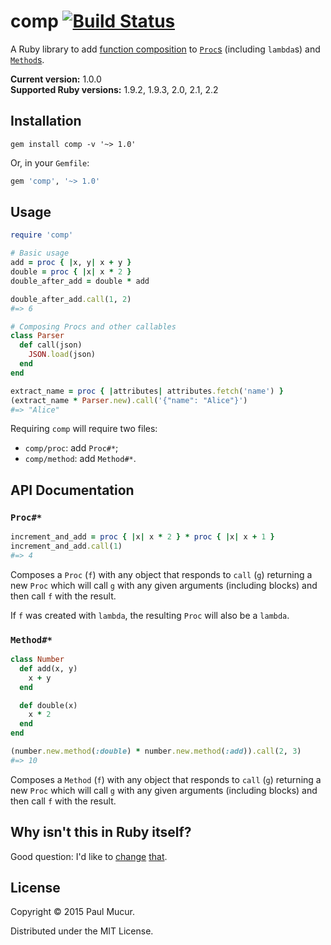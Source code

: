 # comp [![Build Status](https://travis-ci.org/mudge/comp.svg?branch=master)](https://travis-ci.org/mudge/comp)

A Ruby library to add [function
composition](https://en.wikipedia.org/wiki/Function_composition) to
[`Proc`s](http://ruby-doc.org/core/Proc.html) (including `lambda`s) and
[`Method`s](http://ruby-doc.org/core/Method.html).

**Current version:** 1.0.0  
**Supported Ruby versions:** 1.9.2, 1.9.3, 2.0, 2.1, 2.2

## Installation

```
gem install comp -v '~> 1.0'
```

Or, in your `Gemfile`:

```ruby
gem 'comp', '~> 1.0'
```

## Usage

```ruby
require 'comp'

# Basic usage
add = proc { |x, y| x + y }
double = proc { |x| x * 2 }
double_after_add = double * add

double_after_add.call(1, 2)
#=> 6

# Composing Procs and other callables
class Parser
  def call(json)
    JSON.load(json)
  end
end

extract_name = proc { |attributes| attributes.fetch('name') }
(extract_name * Parser.new).call('{"name": "Alice"}')
#=> "Alice"
```

Requiring `comp` will require two files:

* `comp/proc`: add `Proc#*`;
* `comp/method`: add `Method#*`.

## API Documentation

### `Proc#*`

```ruby
increment_and_add = proc { |x| x * 2 } * proc { |x| x + 1 }
increment_and_add.call(1)
#=> 4
```

Composes a `Proc` (`f`) with any object that responds to `call` (`g`) returning
a new `Proc` which will call `g` with any given arguments (including blocks)
and then call `f` with the result.

If `f` was created with `lambda`, the resulting `Proc` will also be a
`lambda`.

### `Method#*`

```ruby
class Number
  def add(x, y)
    x + y
  end

  def double(x)
    x * 2
  end
end

(number.new.method(:double) * number.new.method(:add)).call(2, 3)
#=> 10
```

Composes a `Method` (`f`) with any object that responds to `call` (`g`)
returning a new `Proc` which will call `g` with any given arguments (including
blocks) and then call `f` with the result.

## Why isn't this in Ruby itself?

Good question: I'd like to [change](https://bugs.ruby-lang.org/issues/6284) [that](https://github.com/ruby/ruby/pull/935).

## License

Copyright © 2015 Paul Mucur.

Distributed under the MIT License.
